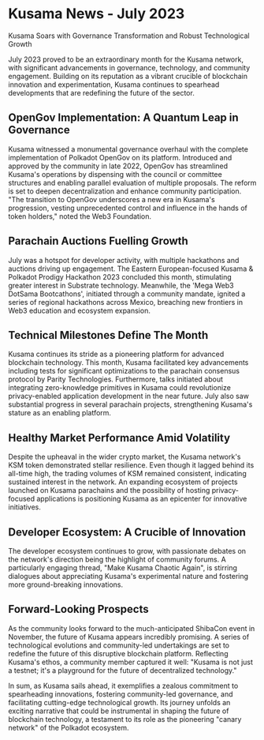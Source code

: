 # Kusama News - July 2023

Kusama Soars with Governance Transformation and Robust Technological Growth 

July 2023 proved to be an extraordinary month for the Kusama network, with significant advancements in governance, technology, and community engagement. Building on its reputation as a vibrant crucible of blockchain innovation and experimentation, Kusama continues to spearhead developments that are redefining the future of the sector.

## OpenGov Implementation: A Quantum Leap in Governance

Kusama witnessed a monumental governance overhaul with the complete implementation of Polkadot OpenGov on its platform. Introduced and approved by the community in late 2022, OpenGov has streamlined Kusama's operations by dispensing with the council or committee structures and enabling parallel evaluation of multiple proposals. The reform is set to deepen decentralization and enhance community participation. "The transition to OpenGov underscores a new era in Kusama's progression, vesting unprecedented control and influence in the hands of token holders," noted the Web3 Foundation.

## Parachain Auctions Fuelling Growth

July was a hotspot for developer activity, with multiple hackathons and auctions driving up engagement. The Eastern European-focused Kusama & Polkadot Prodigy Hackathon 2023 concluded this month, stimulating greater interest in Substrate technology. Meanwhile, the 'Mega Web3 DotSama Bootcathons', initiated through a community mandate, ignited a series of regional hackathons across Mexico, breaching new frontiers in Web3 education and ecosystem expansion.

## Technical Milestones Define The Month

Kusama continues its stride as a pioneering platform for advanced blockchain technology. This month, Kusama facilitated key advancements including tests for significant optimizations to the parachain consensus protocol by Parity Technologies. Furthermore, talks initiated about integrating zero-knowledge primitives in Kusama could revolutionize privacy-enabled application development in the near future. July also saw substantial progress in several parachain projects, strengthening Kusama's stature as an enabling platform.

## Healthy Market Performance Amid Volatility

Despite the upheaval in the wider crypto market, the Kusama network's KSM token demonstrated stellar resilience. Even though it lagged behind its all-time high, the trading volumes of KSM remained consistent, indicating sustained interest in the network. An expanding ecosystem of projects launched on Kusama parachains and the possibility of hosting privacy-focused applications is positioning Kusama as an epicenter for innovative initiatives.

## Developer Ecosystem: A Crucible of Innovation

The developer ecosystem continues to grow, with passionate debates on the network's direction being the highlight of community forums. A particularly engaging thread, "Make Kusama Chaotic Again", is stirring dialogues about appreciating Kusama's experimental nature and fostering more ground-breaking innovations.

## Forward-Looking Prospects

As the community looks forward to the much-anticipated ShibaCon event in November, the future of Kusama appears incredibly promising. A series of technological evolutions and community-led undertakings are set to redefine the future of this disruptive blockchain platform. Reflecting Kusama's ethos, a community member captured it well: "Kusama is not just a testnet; it's a playground for the future of decentralized technology."

In sum, as Kusama sails ahead, it exemplifies a zealous commitment to spearheading innovations, fostering community-led governance, and facilitating cutting-edge technological growth. Its journey unfolds an exciting narrative that could be instrumental in shaping the future of blockchain technology, a testament to its role as the pioneering "canary network" of the Polkadot ecosystem.

